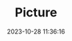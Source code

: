 ---
weight: 1
images:
- /images/edited/252.jpeg
title: Picture
date: 2023-10-28 11:36:16
tags: [luminar neo,work,24-70mm F2.8 DG DN | Art 019,ILCE-7M3,24.0,car]
---